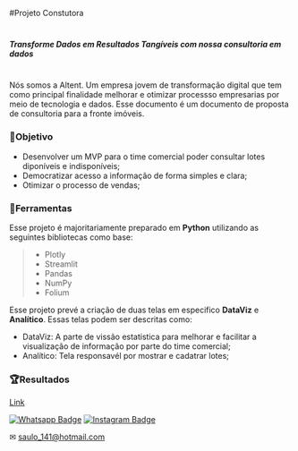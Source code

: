 #Projeto Constutora
#
##### **Transforme Dados em Resultados Tangíveis com nossa consultoria em dados**
#
Nós somos a Altent. Um empresa jovem de transformação digital que tem como principal finalidade melhorar e otimizar processso empresarias por meio de tecnologia e dados. 
Esse documento é um documento de proposta de consultoria para a fronte imóveis.
### 🎯Objetivo
- Desenvolver um MVP para o time comercial poder consultar lotes diponíveis e indisponíveis;
- Democratizar acesso a informação de forma simples e clara;
- Otimizar o processo de vendas;

### 🔧Ferramentas
Esse projeto é majoritariamente preparado em **Python** utilizando as seguintes bibliotecas como base:
> - Plotly
> - Streamlit
> - Pandas 
> - NumPy 
> - Folium 

Esse projeto prevé a criação de duas telas em especifico **DataViz** e **Analítico**. Essas telas podem ser descritas como:
- DataViz: A parte de vissão estatistica para melhorar e facilitar a visualização de informação por parte do time comercial;
- Analítico: Tela responsavél por mostrar e cadatrar lotes;

### 🏆Resultados

<a href="Slide.html">Link</a>

[![Whatsapp Badge](https://img.shields.io/badge/WhatsApp-25D366?style=for-the-badge&logo=whatsapp&logoColor=white)](https://wa.me/558196051648)
[![Instagram Badge](https://img.shields.io/badge/Instagram-E4405F?style=for-the-badge&logo=instagram&logoColor=white)](https://www.instagram.com/sauloemp_/)

✉ saulo_141@hotmail.com
